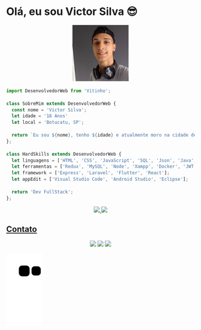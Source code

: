 # Olá, eu sou Victor Silva 😎

<p align="center" >
  <img src="perfil.jpeg" width="150px" />
</p>

```js
import DesenvolvedorWeb from 'Vitinho';

class SobreMim extends DesenvolvedorWeb {
  const nome = 'Victor Silva';
  let idade = '18 Anos'
  let local = 'Botucatu, SP';
  
  return `Eu sou ${nome}, tenho ${idade} e atualmente moro na cidade de ${local}.`;
};

class HardSkills extends DesenvolvedorWeb {
  let linguagens = ['HTML', 'CSS', 'JavaScript', 'SQL', 'Json', 'Java', 'PHP', 'Dart', 'TypeScript' ];
  let ferramentas = ['Redux', 'MySQL', 'Node', 'Xampp', 'Docker', 'JWT'];
  let framework = ['Express', 'Laravel', 'Flutter', 'React'];
  let appEdit = ['Visual Studio Code', 'Android Studio', 'Eclipse'];
  
  return 'Dev FullStack';
};
```

<div align="center">
  <a href="https://github.com/VictorSilva27">
  <img height="180em" src="https://github-readme-stats.vercel.app/api?username=VictorSilva27&show_icons=true&theme=dracula&include_all_commits=true&count_private=true"/>
 <img height="180em" src="https://github-readme-stats.vercel.app/api/top-langs/?username=VictorSilva27&layout=compact&langs_count=7&theme=dracula"/>
</div>

  ## Contato
  
  <div> 
   
  <p align="center">
  <a href="mailto:victoradaosilva2@gmail.com" alt="Gmail" >
  <img src="https://img.shields.io/badge/-Gmail-FF0000?style=flat-square&labelColor=FF0000&logo=gmail&logoColor=white&link=LINK-DO-SEU-EMAIL" /></a>
 
  <a href="https://www.linkedin.com/in/victor-silva-52b085213/" alt="Linkedin" >
  <img src="https://img.shields.io/badge/-Linkedin-0e76a8?style=flat-square&logo=Linkedin&logoColor=white&link=LINK-DO-SEU-LINKEDIN" /></a>

  <a href="https://instagram.com/_victor.a.s" alt="Instagram" >
  <img src="https://img.shields.io/badge/-Instagram-DF0174?style=flat-square&labelColor=DF0174&logo=instagram&logoColor=white&link=LINK-DO-SEU-INSTAGRAM"/></a>
</p>

  ![Snake animation](https://github.com/VictorSilva27/VictorSilva27/blob/output/github-contribution-grid-snake.svg)

 </div>
 
 
<!--

--------------------------- English ------------------------- 

 # Hi, I'm Victor Silva 😎

<p align="center" >
  <img src="perfil.jpeg" width="150px" />
</p>

```js
import WebDeveloper from 'Vitinho';

class AboutMe extends WebDeveloper {
  const name = 'Victor Silva';
  let age = '18 Anos'
  let location = 'Botucatu, SP';
  
  return `I'm ${name}, I'm ${age}, and I currently live in the city of ${location}.`;
};

class HardSkills extends WebDeveloper {
  let programmingLanguages = ['HTML', 'CSS', 'JavaScript', 'SQL', 'Json', 'Java', 'PHP', 'Dart' ];
  let tools = ['Redux', 'MySQL', 'Node', 'Xampp', 'Docker'];
  let framework = ['Express', 'Laravel', 'Flutter', 'React'];
  let appEdit = ['Visual Studio Code', 'Android Studio', 'Eclipse'];
  
  return 'Dev FullStack';
};
```

<div align="center">
  <a href="https://github.com/VictorSilva27">
  <img height="180em" src="https://github-readme-stats.vercel.app/api?username=VictorSilva27&show_icons=true&theme=dracula&include_all_commits=true&count_private=true"/>
 <img height="180em" src="https://github-readme-stats.vercel.app/api/top-langs/?username=VictorSilva27&layout=compact&langs_count=7&theme=dracula"/>
</div>

  ## Contact
  
  <div> 
   
  <p align="center">
  <a href="mailto:victoradaosilva2@gmail.com" alt="Gmail" >
  <img src="https://img.shields.io/badge/-Gmail-FF0000?style=flat-square&labelColor=FF0000&logo=gmail&logoColor=white&link=LINK-DO-SEU-EMAIL" /></a>
 
  <a href="https://www.linkedin.com/in/victor-silva-52b085213/" alt="Linkedin" >
  <img src="https://img.shields.io/badge/-Linkedin-0e76a8?style=flat-square&logo=Linkedin&logoColor=white&link=LINK-DO-SEU-LINKEDIN" /></a>

  <a href="https://instagram.com/_victor.a.s" alt="Instagram" >
  <img src="https://img.shields.io/badge/-Instagram-DF0174?style=flat-square&labelColor=DF0174&logo=instagram&logoColor=white&link=LINK-DO-SEU-INSTAGRAM"/></a>
</p>

  ![Snake animation](https://github.com/VictorSilva27/VictorSilva27/blob/output/github-contribution-grid-snake.svg)

 </div>
 
 -->
 
